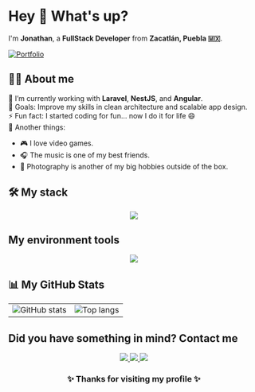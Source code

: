 <h1 align="left">Hey 👋 What's up?</h1>

<p align="left">I'm <strong>Jonathan</strong>, a <strong>FullStack Developer</strong> from <strong>Zacatlán, Puebla 🇲🇽</strong>.</p>
<p align="left">
  <a href="https://imjhondev.netlify.app" target="_blank">
    <img src="https://img.shields.io/badge/Visit_my_portfolio_;)-00C853?style=for-the-badge" alt="Portfolio" />
  </a>
</p>

<h2 align="left">👨‍💻 About me</h2>

<p align="left">
🌱 I’m currently working with <strong>Laravel</strong>, <strong>NestJS</strong>, and <strong>Angular</strong>.<br>
🎯 Goals: Improve my skills in clean architecture and scalable app design.<br>
⚡ Fun fact: I started coding for fun... now I do it for life 😄 </br>
🎲 Another things:
    <ul>
        <li>🎮 I love video games. </li>
        <li>🎧 The music is one of my best friends.</li>
        <li>📸 Photography is another of my big hobbies outside of the box.</li>
    </ul>
</p>



<h2 align="left">🛠️ My stack</h2>
<p align="center">
    <img src="https://skillicons.dev/icons?i=angular,javascript,typescript,git,html,css,bootstrap,cs,docker,nestjs,laravel,tailwind,nodejs,mysql,java,php&perline=10" />
</p>


## My environment tools
<p align="center">
  <a href="https://skillicons.dev">
    <img src="https://skillicons.dev/icons?i=vscode,postman,windows,github,notion" />
  </a>
</p>

<h2 align="left">📊 My GitHub Stats</h2>

<table align="center">
  <tr>
    <td>
      <img src="https://github-readme-stats.vercel.app/api?username=JhonCODEOWO&theme=github_dark&hide_border=true&count_private=true" alt="GitHub stats" />
    </td>
    <td>
      <img src="https://github-readme-stats.vercel.app/api/top-langs/?username=JhonCODEOWO&layout=compact&theme=github_dark&hide_border=true" alt="Top langs" />
    </td>
  </tr>
</table>



## Did you have something in mind? Contact me

<p align="center">
  <a href="mailto:jonathanjuarezvalera@gmail.com">
    <img src="https://img.shields.io/badge/Email-Me-red?style=flat-square&logo=gmail&logoColor=white" />
  </a>
  <a href="https://www.linkedin.com/in/tuusuario/">
    <img src="https://img.shields.io/badge/LinkedIn-Connect-blue?style=flat-square&logo=linkedin&logoColor=white" />
  </a>
  <a href="https://github.com/JhonCODEOWO">
    <img src="https://img.shields.io/badge/GitHub-Follow-black?style=flat-square&logo=github&logoColor=white" />
  </a>
</p>

<h3 align="center">✨ Thanks for visiting my profile ✨</h3>
